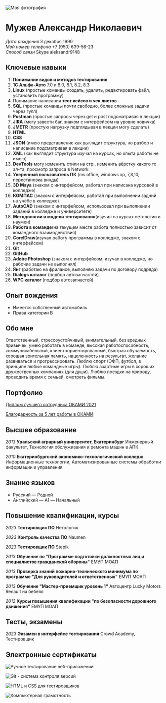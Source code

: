 ![Моя фотография](https://img.hhcdn.ru/photo/546004074.jpeg?t=1679394476&h=X2PldgvMYonQhBxTbFjWsA)

# Мужев Александр Николаевич
_Дата рождения_ 3 декабря 1990  
_Мой номер телефона_ +7 (950) 639-56-23  
_Способ связи_ Skype aleksandr9148  


## Ключевые навыки

 1. **Понимание видов и методов тестирования**
 2. **1С Альфа-Авто** 7.0 и 8.0, 8.1, 8.2, 8.3
 3. **Linux** (простые команды создать, удалить, редактировать файл, установить программу)
 4. Понимание написания **тест кейсов и чек листов**
 5. **SQL** (простые команды почти свободно, более сложные задачи через гулл)
 6. **Postman** (простые запросы через get и post подсматривая в лекции)
 7. **JIRA** (могу завести баг, знаком с интерфейсом на уровне новичка)
 8. **JMETR** (простую нагрузку подглядывая в лекции могу сделать)
 9. **HTML** 
 10. **CSS**
 11. **JSON** (имею представление как выглядит структура, но разбор и написание подсматривая в лекции)
 12. **XML** (как выглядит структура изучал на курсах, но опыта работы не имею)
 13. **DevTools** могу изменить стили на стр., изменить вёрстку какого то эл-та, просмотр запроса в Network
 14. **Уверенный пользователь ПК** (ms office, windows xp, 7,8,10, перестановка винды)
 15. **3D Maya** (знаком с интерфейсом, работал при написана курсовой в колледже)
 16. **КОМПАС** (знаком с интерфейсом, работал при выполнении задний на учёбе в колледже)
 17. **AutoCAD** (знаком с интерфейсом, использовал при выполнении заданий в колледже и университете)
 18. **Методологии и модели тестирования**(изучил на курсах нетологии и наумен)
 19. **Работа в команде**(на текущем месте работа полностью зависит от командного взаимодействия)
 20. **CorelDraw**(изучал работу программы в колледже, знаком с интерфейсом)
 21. **Git**
 22. **GitHub**
 23. **Adobe Photoshop** (знаком с интерфейсом, изучал в колледже, но рабочие задачи не выполнял)
 24. **Янг** (работаю на фрилансе, выполняю задачи по договору подряда)
 25. **Dialogs каталог** (подбор автозапчастей)
 26. **WPC каталог** (подбор автозапчастей)


## Опыт вождения

 - Имеется собственный автомобиль
 - Права категории B


## Обо мне

Ответственный, стрессоустойчивый, внимательный, без вредных привычек, умею работать в команде, высокая работоспособность, коммуникабельный, клиентоориентированный, быстрая обучаемость, хорошая зрительная память, нацеленность на результат, желание развиваться и прогрессировать.
Люблю спорт (ОФП, футбол, в принципе любые командные игры). Люблю азартные игры в хороших дружественных компаниях (для души). Люблю поездки на природу, проводить время с семьей, смотреть фильмы.


## Портфолио

[Диплом лучшего сотрудника ОКАМИ 2021](https://skr.sh/sInWnS8Hhy3?a)

[Благодарность за 5 лет работы в ОКАМИ](https://skr.sh/sIn3l1jccB3?a)

## Высшее образование

 _2013_ **Уральский аграрный университет, Екатеринбург** Инженерный факультет, Технология обслуживания и ремонта машин в АПК

 _2010_ **Екатеринбургский экономико-технологический колледж** Информационные технологии, Автоматизированные системы обработки информации и управления


## Знание языков

 - Русский — Родной
 - Английский — A1 — Начальный


## Повышение квалификации, курсы

 _2023_ **Тестировщик ПО** Нетология

 _2023_ **Контроль качества ПО** Naumen

 _2023_ **Тестировщик ПО** Stepik

 _2013_ **Обучение по "Программе подготовки должностных лиц и специалистов гражданской обороны"** ЕМУП МОАП

 _2013_ **Проверка знаний пожарно-технического минимума по программе "Для руководителей и ответственных"** ЕМУП МОАП

 _2013_ **Обучение "Мастер-приемщик уровень 1"** Автоцентр Lucky Motors Renault на бебеля

 _2012_ **Курсы повышения квалификации "по безопасности дорожного движения"** ЕМУП МОАП


## Тесты, экзамены

_2023_ **Экзамен в интерфейсе тестирования** Crowd Academy, Тестировщик


## Электронные сертификаты

![Ручное тестирование веб-приложений](https://skr.sh/s/160223/0wWIUsXQ.jpg?download=1&name=%D0%A1%D0%BA%D1%80%D0%B8%D0%BD%D1%88%D0%BE%D1%82%2011-03-2023%2022:49:37.jpg)

![Git - система контроля версий](https://d1.skrinshoter.ru/s/190323/SZ9Qxvip.jpg)

![HTML и CSS для тестировщиков](https://skr.sh/i/230323/fCnUcNtV.jpg?download=1&name=%D0%A1%D0%BA%D1%80%D0%B8%D0%BD%D1%88%D0%BE%D1%82%2023-03-2023%2022:29:24.jpg)

![Компьютерная грамотность](https://skr.sh/s/110323/lS7qTweW.jpg?download=1&name=%D0%A1%D0%BA%D1%80%D0%B8%D0%BD%D1%88%D0%BE%D1%82%2023-03-2023%2022:29:51.jpg)